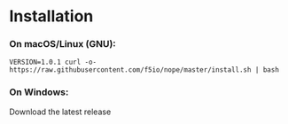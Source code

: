 # Installation

### On macOS/Linux (GNU):

```
VERSION=1.0.1 curl -o- https://raw.githubusercontent.com/f5io/nope/master/install.sh | bash
```

### On Windows:

Download the latest release
